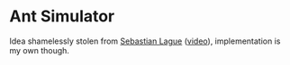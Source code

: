 # Ant Simulator

Idea shamelessly stolen from [Sebastian Lague](https://github.com/SebLague) ([video](https://www.youtube.com/watch?v=X-iSQQgOd1A)), implementation is my own though.
